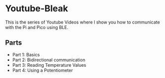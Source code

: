 # Youtube-Bleak
This is the series of Youtube Videos where I show you how to communicate with the Pi and Pico using BLE.

## Parts

* Part 1: Basics
* Part 2: Bidirectional communication
* Part 3: Reading Temperature Values
* Part 4: Using a Potentiometer

